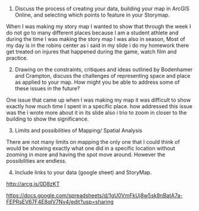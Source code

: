 

1. Discuss the process of creating your data, building your map in ArcGIS Online, and selecting which points to feature in your Storymap.
  
 When I was making my story map I wanted to show that through the week I do not go to many different places because I am a student athlete and during the time I was making the story map I was also in season, Most of my day is in the robins center as i said in my slide i do my homework there get treated on injures that happened during the game, watch film and practice. 

2. Drawing on the constraints, critiques and ideas outlined by Bodenhamer and Crampton, discuss the challenges of representing space and place as applied to your map. How might you be able to address some of these issues in the future?

One issue that came up when I was making my map it was difficult to show exactly how much time I spent in a specific place. how addressed this issue was the i wrote more about it in its slide also i trio to zoom in closer to the building to show the significance.

3. Limits and possibilities of Mapping/ Spatial Analysis

There are not many limits on mapping the only one that I could think of would be showing exactly what one did in a specific location without zooming in more and having the spot move around. However the possibilities are endless.

4. Include links to your data (google sheet) and StoryMap.
 
http://arcg.is/0D8zKT

https://docs.google.com/spreadsheets/d/1gU0VmFkUj8w5sk8nBatA7a-FEPRsEV67F4E8qIV7Nv4/edit?usp=sharing
